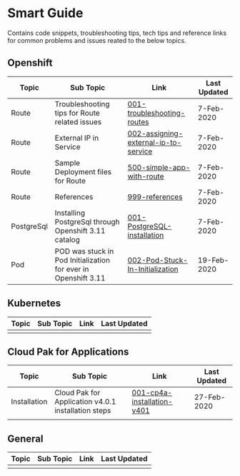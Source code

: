 # Smart Guide

Contains code snippets, troubleshooting tips, tech tips and reference links for common problems and issues reated to the below topics.


## Openshift

| Topic         | Sub Topic                     |Link                       | Last Updated| 
| ------------- | -------------                 |-------------              |------------- |
| Route         | Troubleshooting tips for Route related issues |                             [001-troubleshooting-routes](Openshift/Routes/001-troubleshooting-routes)   | 7-Feb-2020 |
| Route         | External IP in Service |                             [002-assigning-external-ip-to-service](Openshift/Routes/002-assigning-external-ip-to-service)   |7-Feb-2020 |
| Route         | Sample Deployment files for Route |                             [500-simple-app-with-route](Openshift/Routes/500-simple-app-with-route)   |7-Feb-2020 |
| Route         | References|                                                      [999-references](Openshift/Routes/999-references)   |7-Feb-2020 |
| PostgreSql    | Installing PostgreSql through Openshift 3.11 catalog |                             [001-PostgreSQL-installation](Openshift/General/001-PostgreSQL-installation)   |7-Feb-2020 |
| Pod           | POD was stuck in Pod Initialization for ever in Openshift 3.11 |                             [002-Pod-Stuck-In-Initialization](https://github.com/GandhiCloud/smart-guide/tree/master/Openshift/General/002-Pod-Stuck-In-Initialization)   |19-Feb-2020 |


## Kubernetes

| Topic                 | Sub Topic                     |Link                       | Last Updated| 
| -------------         | -------------                 |-------------              |------------- |
|                   |  |                             |  |


## Cloud Pak for Applications

| Topic                 | Sub Topic                     |Link                       | Last Updated| 
| -------------         | -------------                 |-------------              |------------- |
| Installation         | Cloud Pak for Application v4.0.1 installation steps |                             [001-cp4a-installation-v401](CloudPakForApplication/001-cp4a-installation-v401)   | 27-Feb-2020 |
|                   |  |                             |  |

## General

| Topic                 | Sub Topic                     |Link                       | Last Updated| 
| -------------         | -------------                 |-------------              |------------- |
|                   |  |                              |  |

